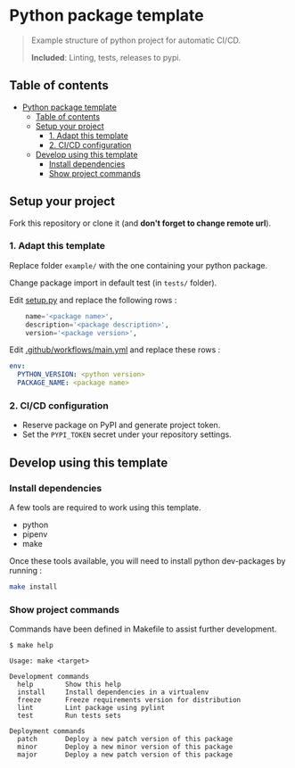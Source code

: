 # Python package template

> Example structure of python project for automatic CI/CD.
>
> **Included**: Linting, tests, releases to pypi.

## Table of contents

- [Python package template](#python-package-template)
  - [Table of contents](#table-of-contents)
  - [Setup your project](#setup-your-project)
    - [1. Adapt this template](#1-adapt-this-template)
    - [2. CI/CD configuration](#2-cicd-configuration)
  - [Develop using this template](#develop-using-this-template)
    - [Install dependencies](#install-dependencies)
    - [Show project commands](#show-project-commands)

## Setup your project

Fork this repository or clone it (and **don't forget to change remote url**).

### 1. Adapt this template

Replace folder `example/` with the one containing your python package.

Change package import in default test (in `tests/` folder).

Edit [setup.py](setup.py) and replace the following rows :

```python
    name='<package name>',
    description='<package description>',
    version='<package version>',
```

Edit [.github/workflows/main.yml](.github/workflows/main.yml) and replace these rows :

```yaml
env:
  PYTHON_VERSION: <python version>
  PACKAGE_NAME: <package name>
```

### 2. CI/CD configuration

- Reserve package on PyPI and generate project token.
- Set the `PYPI_TOKEN` secret under your repository settings.


## Develop using this template

### Install dependencies

A few tools are required to work using this template.

- python
- pipenv
- make

Once these tools available, you will need to install python dev-packages by running :
```bash
make install
```

### Show project commands

Commands have been defined in Makefile to assist further development.

```
$ make help

Usage: make <target>

Development commands
  help        Show this help
  install     Install dependencies in a virtualenv
  freeze      Freeze requirements version for distribution
  lint        Lint package using pylint
  test        Run tests sets

Deployment commands
  patch       Deploy a new patch version of this package
  minor       Deploy a new minor version of this package
  major       Deploy a new patch version of this package
```
